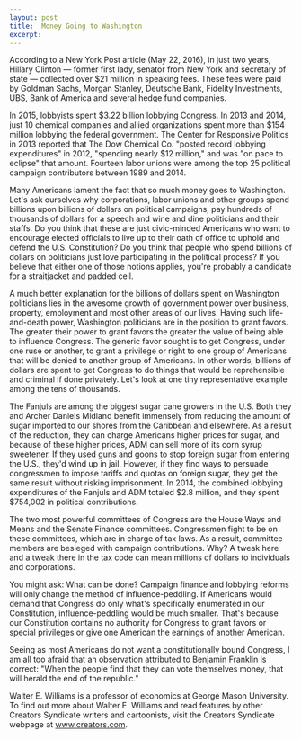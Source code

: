 ```yaml
---
layout: post
title:  Money Going to Washington
excerpt:
---
```




According to a New York Post article (May 22, 2016), in just two years, Hillary Clinton — former first lady, senator from New York and secretary of state — collected over $21 million in speaking fees. These fees were paid by Goldman Sachs, Morgan Stanley, Deutsche Bank, Fidelity Investments, UBS, Bank of America and several hedge fund companies.

In 2015, lobbyists spent $3.22 billion lobbying Congress. In 2013 and 2014, just 10 chemical companies and allied organizations spent more than $154 million lobbying the federal government. The Center for Responsive Politics in 2013 reported that The Dow Chemical Co. "posted record lobbying expenditures" in 2012, "spending nearly $12 million," and was "on pace to eclipse" that amount. Fourteen labor unions were among the top 25 political campaign contributors between 1989 and 2014.

Many Americans lament the fact that so much money goes to Washington. Let's ask ourselves why corporations, labor unions and other groups spend billions upon billions of dollars on political campaigns, pay hundreds of thousands of dollars for a speech and wine and dine politicians and their staffs. Do you think that these are just civic-minded Americans who want to encourage elected officials to live up to their oath of office to uphold and defend the U.S. Constitution? Do you think that people who spend billions of dollars on politicians just love participating in the political process? If you believe that either one of those notions applies, you're probably a candidate for a straitjacket and padded cell.

A much better explanation for the billions of dollars spent on Washington politicians lies in the awesome growth of government power over business, property, employment and most other areas of our lives. Having such life-and-death power, Washington politicians are in the position to grant favors. The greater their power to grant favors the greater the value of being able to influence Congress. The generic favor sought is to get Congress, under one ruse or another, to grant a privilege or right to one group of Americans that will be denied to another group of Americans. In other words, billions of dollars are spent to get Congress to do things that would be reprehensible and criminal if done privately. Let's look at one tiny representative example among the tens of thousands.

The Fanjuls are among the biggest sugar cane growers in the U.S. Both they and Archer Daniels Midland benefit immensely from reducing the amount of sugar imported to our shores from the Caribbean and elsewhere. As a result of the reduction, they can charge Americans higher prices for sugar, and because of these higher prices, ADM can sell more of its corn syrup sweetener. If they used guns and goons to stop foreign sugar from entering the U.S., they'd wind up in jail. However, if they find ways to persuade congressmen to impose tariffs and quotas on foreign sugar, they get the same result without risking imprisonment. In 2014, the combined lobbying expenditures of the Fanjuls and ADM totaled $2.8 million, and they spent $754,002 in political contributions.



The two most powerful committees of Congress are the House Ways and Means and the Senate Finance committees. Congressmen fight to be on these committees, which are in charge of tax laws. As a result, committee members are besieged with campaign contributions. Why? A tweak here and a tweak there in the tax code can mean millions of dollars to individuals and corporations.

You might ask: What can be done? Campaign finance and lobbying reforms will only change the method of influence-peddling. If Americans would demand that Congress do only what's specifically enumerated in our Constitution, influence-peddling would be much smaller. That's because our Constitution contains no authority for Congress to grant favors or special privileges or give one American the earnings of another American.

Seeing as most Americans do not want a constitutionally bound Congress, I am all too afraid that an observation attributed to Benjamin Franklin is correct: "When the people find that they can vote themselves money, that will herald the end of the republic."

Walter E. Williams is a professor of economics at George Mason University. To find out more about Walter E. Williams and read features by other Creators Syndicate writers and cartoonists, visit the Creators Syndicate webpage at www.creators.com.
